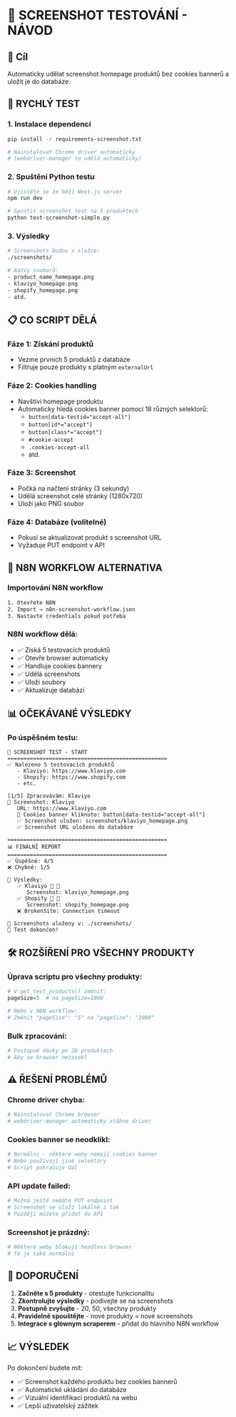 # 📸 SCREENSHOT TESTOVÁNÍ - NÁVOD

## 🎯 Cíl
Automaticky udělat screenshot homepage produktů bez cookies bannerů a uložit je do databáze.

## 🚀 RYCHLÝ TEST

### 1. Instalace dependencí
```bash
pip install -r requirements-screenshot.txt

# Nainstalovat Chrome driver automaticky
# (webdriver-manager to udělá automaticky)
```

### 2. Spuštění Python testu
```bash
# Ujistěte se že běží Next.js server
npm run dev

# Spustit screenshot test na 5 produktech
python test-screenshot-simple.py
```

### 3. Výsledky
```bash
# Screenshots budou v složce:
./screenshots/

# Názvy souborů:
- product_name_homepage.png
- klaviyo_homepage.png
- shopify_homepage.png
- atd.
```

## 📋 CO SCRIPT DĚLÁ

### Fáze 1: Získání produktů
- Vezme prvních 5 produktů z databáze
- Filtruje pouze produkty s platným `externalUrl`

### Fáze 2: Cookies handling
- Navštíví homepage produktu
- Automaticky hledá cookies banner pomocí 18 různých selektorů:
  - `button[data-testid="accept-all"]`
  - `button[id*="accept"]`
  - `button[class*="accept"]`
  - `#cookie-accept`
  - `.cookies-accept-all`
  - atd.

### Fáze 3: Screenshot
- Počká na načtení stránky (3 sekundy)
- Udělá screenshot celé stránky (1280x720)
- Uloží jako PNG soubor

### Fáze 4: Databáze (volitelné)
- Pokusí se aktualizovat produkt s screenshot URL
- Vyžaduje PUT endpoint v API

## 🔧 N8N WORKFLOW ALTERNATIVA

### Importování N8N workflow
```bash
1. Otevřete N8N
2. Import → n8n-screenshot-workflow.json
3. Nastavte credentials pokud potřeba
```

### N8N workflow dělá:
- ✅ Získá 5 testovacích produktů
- ✅ Otevře browser automaticky
- ✅ Handluje cookies bannery
- ✅ Udělá screenshots
- ✅ Uloží soubory
- ✅ Aktualizuje databázi

## 📊 OČEKÁVANÉ VÝSLEDKY

### Po úspěšném testu:
```
🚀 SCREENSHOT TEST - START
==================================================
✅ Nalezeno 5 testovacích produktů
   - Klaviyo: https://www.klaviyo.com
   - Shopify: https://www.shopify.com
   - etc.

[1/5] Zpracovávám: Klaviyo
📸 Screenshot: Klaviyo
   URL: https://www.klaviyo.com
   🍪 Cookies banner kliknuto: button[data-testid="accept-all"]
   ✅ Screenshot uložen: screenshots/klaviyo_homepage.png
   ✅ Screenshot URL uloženo do databáze

==================================================
📊 FINÁLNÍ REPORT
==================================================
✅ Úspěšné: 4/5
❌ Chybné: 1/5

📸 Výsledky:
   ✅ Klaviyo 🍪 💾
      Screenshot: klaviyo_homepage.png
   ✅ Shopify 🍪 💾
      Screenshot: shopify_homepage.png
   ❌ BrokenSite: Connection timeout

📁 Screenshots uloženy v: ./screenshots/
🎯 Test dokončen!
```

## 🛠️ ROZŠÍŘENÍ PRO VŠECHNY PRODUKTY

### Úprava scriptu pro všechny produkty:
```python
# V get_test_products() změnit:
pageSize=5  # na pageSize=1000

# Nebo v N8N workflow:
# Změnit "pageSize": "5" na "pageSize": "1000"
```

### Bulk zpracování:
```bash
# Postupné dávky po 20 produktech
# Aby se browser nezasekl
```

## ⚠️ ŘEŠENÍ PROBLÉMŮ

### Chrome driver chyba:
```bash
# Nainstalovat Chrome browser
# webdriver-manager automaticky stáhne driver
```

### Cookies banner se neodklikl:
```bash
# Normální - některé weby nemají cookies banner
# Nebo používají jiné selektory
# Script pokračuje dál
```

### API update failed:
```bash
# Možná ještě nemáte PUT endpoint
# Screenshot se uloží lokálně i tak
# Později můžete přidat do API
```

### Screenshot je prázdný:
```bash
# Některé weby blokují headless browser
# To je také normální
```

## 🎯 DOPORUČENÍ

1. **Začněte s 5 produkty** - otestujte funkcionalitu
2. **Zkontrolujte výsledky** - podívejte se na screenshots
3. **Postupně zvyšujte** - 20, 50, všechny produkty  
4. **Pravidelně spouštějte** - nové produkty = nové screenshots
5. **Integrace s głównym scraperem** - přidat do hlavního N8N workflow

## 📈 VÝSLEDEK

Po dokončení budete mít:
- ✅ Screenshot každého produktu bez cookies bannerů
- ✅ Automatické ukládání do databáze
- ✅ Vizuální identifikaci produktů na webu
- ✅ Lepší uživatelský zážitek 